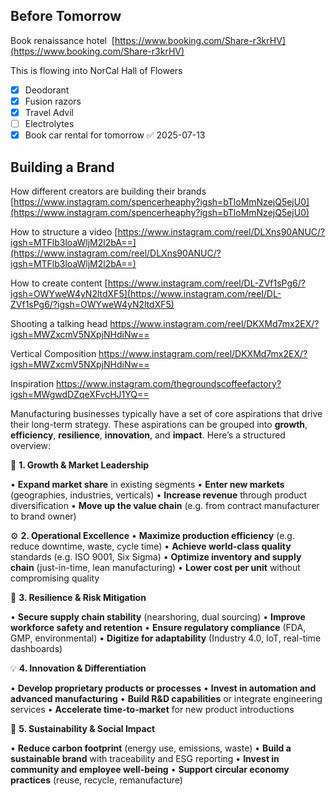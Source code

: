 
## Before Tomorrow

Book renaissance hotel 
[https://www.booking.com/Share-r3krHV](https://www.booking.com/Share-r3krHV)

This is flowing into NorCal Hall of Flowers

- [x] Deodorant
- [x] Fusion razors
- [x] Travel Advil
- [ ] Electrolytes
- [x] Book car rental for tomorrow ✅ 2025-07-13

## Building a Brand

How different creators are building their brands
[https://www.instagram.com/spencerheaphy?igsh=bTloMmNzejQ5ejU0](https://www.instagram.com/spencerheaphy?igsh=bTloMmNzejQ5ejU0)

How to structure a video
[https://www.instagram.com/reel/DLXns90ANUC/?igsh=MTFlb3loaWljM2l2bA==](https://www.instagram.com/reel/DLXns90ANUC/?igsh=MTFlb3loaWljM2l2bA==)

How to create content
[https://www.instagram.com/reel/DL-ZVf1sPg6/?igsh=OWYweW4yN2ltdXF5](https://www.instagram.com/reel/DL-ZVf1sPg6/?igsh=OWYweW4yN2ltdXF5)

Shooting a talking head
https://www.instagram.com/reel/DKXMd7mx2EX/?igsh=MWZxcmV5NXpjNHdiNw==

Vertical Composition
https://www.instagram.com/reel/DKXMd7mx2EX/?igsh=MWZxcmV5NXpjNHdiNw==

Inspiration
https://www.instagram.com/thegroundscoffeefactory?igsh=MWgwdDZqeXFvcHJ1YQ==

Manufacturing businesses typically have a set of core aspirations that drive their long-term strategy. These aspirations can be grouped into **growth**, **efficiency**, **resilience**, **innovation**, and **impact**. Here’s a structured overview:

🚀 **1. Growth & Market Leadership**

• **Expand market share** in existing segments
• **Enter new markets** (geographies, industries, verticals)
• **Increase revenue** through product diversification
• **Move up the value chain** (e.g. from contract manufacturer to brand owner)


⚙️ **2. Operational Excellence**
• **Maximize production efficiency** (e.g. reduce downtime, waste, cycle time)
• **Achieve world-class quality** standards (e.g. ISO 9001, Six Sigma)
• **Optimize inventory and supply chain** (just-in-time, lean manufacturing)
• **Lower cost per unit** without compromising quality

🔐 **3. Resilience & Risk Mitigation**

• **Secure supply chain stability** (nearshoring, dual sourcing)
• **Improve workforce safety and retention**
• **Ensure regulatory compliance** (FDA, GMP, environmental)
• **Digitize for adaptability** (Industry 4.0, IoT, real-time dashboards)


💡 **4. Innovation & Differentiation**

• **Develop proprietary products or processes**
• **Invest in automation and advanced manufacturing**
• **Build R&D capabilities** or integrate engineering services
• **Accelerate time-to-market** for new product introductions
  

🌱 **5. Sustainability & Social Impact**

• **Reduce carbon footprint** (energy use, emissions, waste)
• **Build a sustainable brand** with traceability and ESG reporting
• **Invest in community and employee well-being**
• **Support circular economy practices** (reuse, recycle, remanufacture)
